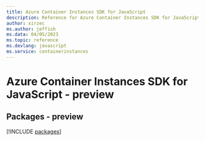 ```yaml
---
title: Azure Container Instances SDK for JavaScript
description: Reference for Azure Container Instances SDK for JavaScript
author: xirzec
ms.author: jeffish
ms.data: 04/05/2023
ms.topic: reference
ms.devlang: javascript
ms.service: containerinstances
---
```

# Azure Container Instances SDK for JavaScript - preview
## Packages - preview
[!INCLUDE [packages](container-instances-index.md)]